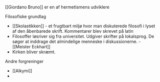 [[Giordano Bruno]] er en af hermetismens udviklere

Filosofiske grundlag
- [[Skolastikken]] - et frugtbart miljø hvor man diskuterede filosofi i lyset af den åbenbarede skrift. Kommentarer blev skrevet på latin 
- Filosoffer løsriver sig fra universitet. Udgiver skrifter på lokalsprog. De søger at inddrage det almindelige menneske i diskussionerne.
      - [[Meister Eckhart]]
- Kirken bliver skræmt. 

Andre forgreninger
- [[Alkymi]]
- 